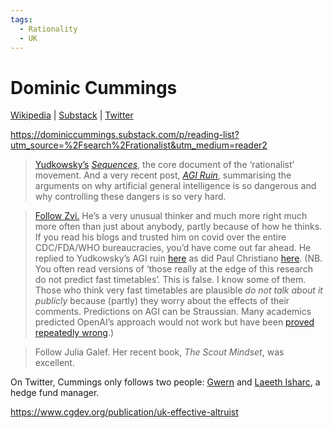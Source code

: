 ```yaml
---
tags:
  - Rationality
  - UK
---
```

# Dominic Cummings

[Wikipedia](https://en.wikipedia.org/wiki/Dominic_Cummings) | [Substack](https://dominiccummings.substack.com/) | [Twitter](https://twitter.com/Dominic2306)

https://dominiccummings.substack.com/p/reading-list?utm_source=%2Fsearch%2Frationalist&utm_medium=reader2

>[Yudkowsky’s](https://www.lesswrong.com/tag/sequences) _[Sequences](https://www.lesswrong.com/tag/sequences)_, the core document of the ‘rationalist’ movement. And a very recent post, _[AGI Ruin](https://www.lesswrong.com/posts/uMQ3cqWDPHhjtiesc/agi-ruin-a-list-of-lethalities)_, summarising the arguments on why artificial general intelligence is so dangerous and why controlling these dangers is so very hard.

>[Follow Zvi.](https://thezvi.wordpress.com/2017/09/10/best-of-dont-worry-about-the-vase/) He’s a very unusual thinker and much more right much more often than just about anybody, partly because of how he thinks. If you read his blogs and trusted him on covid over the entire CDC/FDA/WHO bureaucracies, you’d have come out far ahead. He replied to Yudkowsky’s AGI ruin [here](https://www.lesswrong.com/posts/LLRtjkvh9AackwuNB/on-a-list-of-lethalities) as did Paul Christiano [here](https://www.lesswrong.com/posts/CoZhXrhpQxpy9xw9y/where-i-agree-and-disagree-with-eliezer). (NB. You often read versions of ‘those really at the edge of this research do not predict fast timetables’. This is false. I know some of them. Those who think very fast timetables are plausible _do not talk about it publicly_ because (partly) they worry about the effects of their comments. Predictions on AGI can be Straussian. Many academics predicted OpenAI’s approach would not work but have been [proved repeatedly wrong](https://www.gwern.net/Scaling-hypothesis).)

>Follow Julia Galef. Her recent book, _The Scout Mindset_, was excellent.

On Twitter, Cummings only follows two people: [Gwern](../Cartography/Lesser%20Wrongia/Gwern.md) and [Laeeth Isharc](https://kaleidic.substack.com/), a hedge fund manager.

https://www.cgdev.org/publication/uk-effective-altruist




